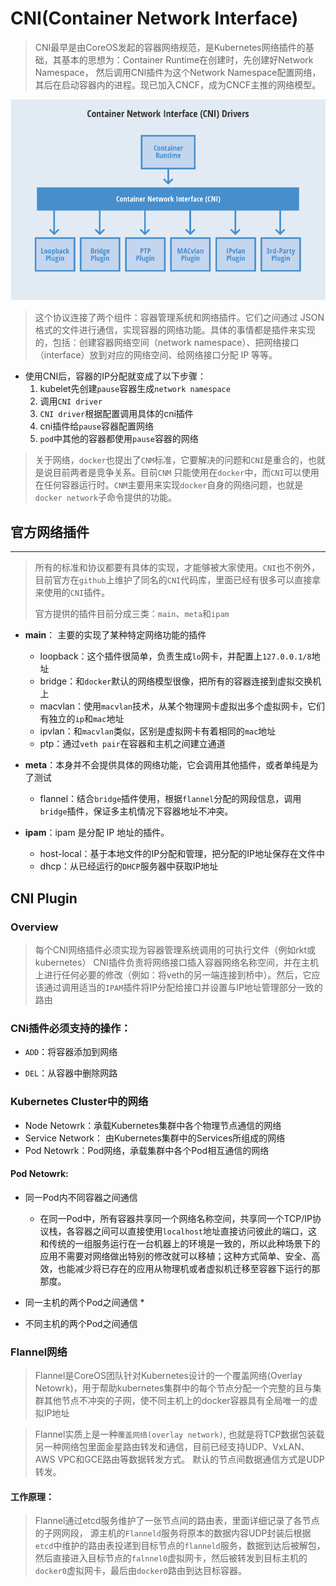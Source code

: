 # CNI(Container Network Interface)
> CNI最早是由CoreOS发起的容器网络规范，是Kubernetes网络插件的基础，其基本的思想为：Container Runtime在创建时，先创建好Network Namespace， 然后调用CNI插件为这个Network Namespace配置网络，其后在启动容器内的进程。现已加入CNCF，成为CNCF主推的网络模型。

<div align=center>
	<img src="./CNI.png">
</div>

> 这个协议连接了两个组件：容器管理系统和网络插件。它们之间通过 JSON 格式的文件进行通信，实现容器的网络功能。具体的事情都是插件来实现的，包括：创建容器网络空间（network namespace）、把网络接口（interface）放到对应的网络空间、给网络接口分配 IP 等等。

* 使用CNI后，容器的IP分配就变成了以下步骤：
	1. kubelet先创建`pause`容器生成`network namespace`
	2. 调用`CNI driver`
	3. `CNI driver`根据配置调用具体的cni插件
	4. cni插件给`pause`容器配置网络
	5. `pod`中其他的容器都使用`pause`容器的网络


> 关于网络，`docker`也提出了`CNM`标准，它要解决的问题和`CNI`是重合的，也就是说目前两者是竞争关系。目前`CNM` 只能使用在`docker`中，而`CNI`可以使用在任何容器运行时。`CNM`主要用来实现`docker`自身的网络问题，也就是`docker network`子命令提供的功能。

## 官方网络插件

--------------------------------------------------------------------

> 所有的标准和协议都要有具体的实现，才能够被大家使用。`CNI`也不例外，目前官方在`github`上维护了同名的`CNI`代码库，里面已经有很多可以直接拿来使用的`CNI`插件。
>
> 官方提供的插件目前分成三类：`main`、`meta`和`ipam`

* __main__： 主要的实现了某种特定网络功能的插件
	* loopback：这个插件很简单，负责生成`lo`网卡，并配置上`127.0.0.1/8`地址
	* bridge：和`docker`默认的网络模型很像，把所有的容器连接到虚拟交换机上
	* macvlan：使用`macvlan`技术，从某个物理网卡虚拟出多个虚拟网卡，它们有独立的`ip`和`mac`地址
	* ipvlan：和`macvlan`类似，区别是虚拟网卡有着相同的`mac`地址
	* ptp：通过`veth pair`在容器和主机之间建立通道

* __meta__：本身并不会提供具体的网络功能，它会调用其他插件，或者单纯是为了测试
	* flannel：结合`bridge`插件使用，根据`flannel`分配的网段信息，调用`bridge`插件，保证多主机情况下容器地址不冲突。

* __ipam__：ipam 是分配 IP 地址的插件。
	* host-local：基于本地文件的IP分配和管理，把分配的IP地址保存在文件中
	* dhcp：从已经运行的`DHCP`服务器中获取IP地址

## CNI Plugin
### Overview
> 每个CNI网络插件必须实现为容器管理系统调用的可执行文件（例如rkt或kubernetes）
> CNI插件负责将网络接口插入容器网络名称空间，并在主机上进行任何必要的修改（例如：将veth的另一端连接到桥中）。然后，它应该通过调用适当的`IPAM`插件将IP分配给接口并设置与IP地址管理部分一致的路由

### CNi插件必须支持的操作：

* `ADD`：将容器添加到网络
<!-- 	* 参数：
		* Container ID：由运行时分配的容器的唯一明文标识符。一定不能为空。
		* Network namespace path：这表示要添加的网络命名空间的路径，即/ proc / [pid] / ns / net或其绑定装载/链接。
		* Network configuration：这是一个JSON文档，描述了容器可以加入的网络。该模式如下所述。
		* Extra arguments：这提供了一种替代机制，允许基于每个容器简单地配置CNI插件。
		* Name of the interface inside the container：这是应该分配给在容器内创建的接口的名称（网络命名空间）; 因此，它必须符合Linux对接口名称的标准限制。
	* 结果
		* Interface list：根据插件，这可以包括沙箱（例如，容器或管理程序）接口名称和/或主机接口名称，每个接口的硬件地址以及接口所在的沙箱（如果有）的详细信息。
		* IP configuration assigned to each interface：分配给沙箱和/或主机接口的IPv4和/或IPv6地址，网关和路由。
		* DNS infomation：包含域名服务器，域，搜索域和选项的DNS信息的字典。
 -->
* `DEL`：从容器中删除网路
<!-- 	* 参数：
		* Container ID：同上
		* Network NameSpace path：同上
		* Network configuration：同上
		* Extra arguments：同上
		* Name of the interface inside the container：同上
	* 删除时所有参数传递应与添加时的参数相同。
	* 删除操作应释放所配置网络中提供给`Container ID`所有的资源
 -->

<!-- > 每个`CNI`网络插件必须实现为容器管理系统调用的可执行文件(例如rkt或kubernetes)
>
> 网络插件只做两件事：把容器加入到网络以及把容器从网络中删除
>
> 调用插件传递数据的两种方式：环境变量和标准输入
>
> 一般插件需要三种类型的数据：容器相关的信息、比如`namespace`的文件、容器id等，网络配置信息，包括网段、网关、DNS以及插件额外的信息等，还有就是`CNI`本身的信息，比如CNI插件的位置、添加网络还是删除网络
>  -->

















### Kubernetes Cluster中的网络

* Node Netowrk：承载Kubernetes集群中各个物理节点通信的网络
* Service Network： 由Kubernetes集群中的Services所组成的网络
* Pod Netowrk：Pod网络，承载集群中各个Pod相互通信的网络


#### Pod Netowrk:
* 同一Pod内不同容器之间通信
	* 在同一Pod中，所有容器共享同一个网络名称空间，共享同一个TCP/IP协议栈，各容器之间可以直接使用`localhost`地址直接访问彼此的端口，这和传统的一组服务运行在一台机器上的环境是一致的，所以此种场景下的应用不需要对网络做出特别的修改就可以移植；这种方式简单、安全、高效，也能减少将已存在的应用从物理机或者虚拟机迁移至容器下运行的那那度。

* 同一主机的两个Pod之间通信
	* 

* 不同主机的两个Pod之间通信



### Flannel网络

> Flannel是CoreOS团队针对Kubernetes设计的一个覆盖网络(Overlay Netowrk)，用于帮助kubernetes集群中的每个节点分配一个完整的且与集群其他节点不冲突的子网，使不同主机上的docker容器具有全局唯一的虚拟IP地址

> Flannel实质上是一种`覆盖网络(overlay network)`, 也就是将TCP数据包装载另一种网络包里面金星路由转发和通信，目前已经支持UDP、VxLAN、AWS VPC和GCE路由等数据转发方式。
>默认的节点间数据通信方式是UDP转发。

#### 工作原理：

> Flannel通过etcd服务维护了一张节点间的路由表，里面详细记录了各节点的子网网段，
> 源主机的`Flanneld`服务将原本的数据内容UDP封装后根据`etcd`中维护的路由表投递到目标节点的`flanneld`服务，数据到达后被解包，然后直接进入目标节点的`falnnel0`虚拟网卡，然后被转发到目标主机的`docker0`虚拟网卡，最后由`docker0`路由到达目标容器。


